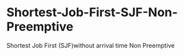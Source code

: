 # Shortest-Job-First-SJF-Non-Preemptive
 Shortest Job First (SJF)without arrival time Non Preemptive
